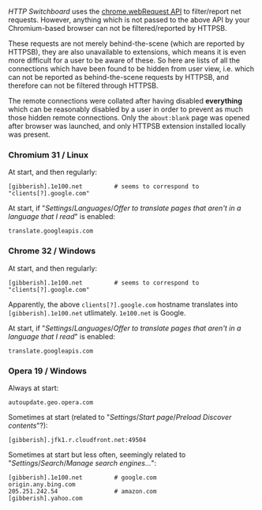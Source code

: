 _HTTP Switchboard_ uses the [chrome.webRequest API](http://developer.chrome.com/extensions/webRequest.html) to filter/report net requests. However, anything which is not passed to the above API by your Chromium-based browser can not be filtered/reported by HTTPSB.

These requests are not merely behind-the-scene (which are reported by HTTPSB), they are also unavailable to extensions, which means it is even more difficult for a user to be aware of these. So here are lists of all the connections which have been found to be hidden from user view, i.e. which can not be reported as behind-the-scene requests by HTTPSB, and therefore can not be filtered through HTTPSB.

The remote connections were collated after having disabled **everything** which can be reasonably disabled by a user in order to prevent as much those hidden remote connections. Only the `about:blank` page was opened after browser was launched, and only HTTPSB extension installed locally was present.

### Chromium 31 / Linux

At start, and then regularly:

```
[gibberish].1e100.net         # seems to correspond to "clients[?].google.com"
```

At start, if "_Settings_/_Languages_/_Offer to translate pages that aren't in a language that I read_" is enabled:
```
translate.googleapis.com
```

### Chrome 32 / Windows

At start, and then regularly:

```
[gibberish].1e100.net         # seems to correspond to "clients[?].google.com"
```
Apparently, the above `clients[?].google.com` hostname translates into `[gibberish].1e100.net` utlimately. `1e100.net` is Google.

At start, if "_Settings_/_Languages_/_Offer to translate pages that aren't in a language that I read_" is enabled:
```
translate.googleapis.com
```

### Opera 19 / Windows

Always at start:
```
autoupdate.geo.opera.com
```

Sometimes at start (related to "_Settings_/_Start page_/_Preload Discover contents_"?):
```
[gibberish].jfk1.r.cloudfront.net:49504
```

Sometimes at start but less often, seemingly related to "_Settings_/_Search_/_Manage search engines..._":
```
[gibberish].1e100.net         # google.com
origin.any.bing.com
205.251.242.54                # amazon.com
[gibberish].yahoo.com
```
